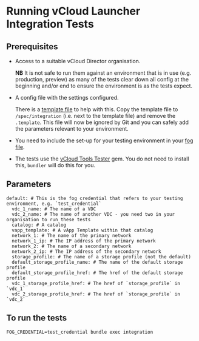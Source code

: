 # Running vCloud Launcher Integration Tests

## Prerequisites

- Access to a suitable vCloud Director organisation.

  **NB** It is not safe to run them against an environment that is in use (e.g. production, preview) as
  many of the tests clear down all config at the beginning and/or end to ensure the environment is as
  the tests expect.

- A config file with the settings configured.

  There is a [template file](/spec/integration/vcloud_tools_testing_config.yaml.template) to help with this. Copy the template file to `/spec/integration` (i.e. next to the template file) and remove the `.template`. This file will now be ignored by Git and you can safely add the parameters relevant to your environment.

- You need to include the set-up for your testing environment in your [fog file](https://github.com/alphagov/vcloud-launcher#credentials).

- The tests use the [vCloud Tools Tester](http://rubygems.org/gems/vcloud-tools-tester) gem. You do not need to install this, `bundler` will do this for you.

## Parameters

````
default: # This is the fog credential that refers to your testing environment, e.g. `test_credential`
  vdc_1_name: # The name of a VDC
  vdc_2_name: # The name of another VDC - you need two in your organisation to run these tests
  catalog: # A catalog
  vapp_template: # A vApp Template within that catalog
  network_1: # The name of the primary network
  network_1_ip: # The IP address of the primary network
  network_2: # The name of a secondary network
  network_2_ip: # The IP address of the secondary network
  storage_profile: # The name of a storage profile (not the default)
  default_storage_profile_name: # The name of the default storage profile
  default_storage_profile_href: # The href of the default storage profile
  vdc_1_storage_profile_href: # The href of `storage_profile` in `vdc_1`
  vdc_2_storage_profile_href: # The href of `storage_profile` in `vdc_2`
````

## To run the tests

  `FOG_CREDENTIAL=test_credential bundle exec integration`
